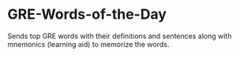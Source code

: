 # GRE-Words-of-the-Day
Sends top GRE words with their definitions and sentences along with mnemonics (learning aid) to memorize the words. 
